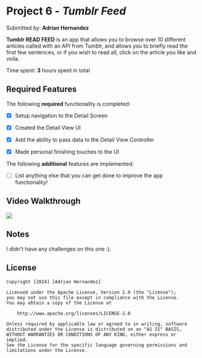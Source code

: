 # Project 6 - *Tumblr Feed*

Submitted by: **Adrian Hernandez**

**Tumblr READ FEED** is an app that allows you to browse over 10 different articles called with an API from Tumblr, and allows you to briefly read the first few sentences, or if you wish to read all, click on the article you like and voila.

Time spent: **3** hours spent in total

## Required Features

The following **required** functionality is completed:

- [X] Setup navigation to the Detail Screen
- [X] Created the Detail View UI
- [X] Add the ability to pass data to the Detail View Controller
- [X] Made personal finishing touches to the UI


The following **additional** features are implemented:

- [ ] List anything else that you can get done to improve the app functionality!

## Video Walkthrough

<div>
    <a href="https://www.loom.com/share/90a0e0155b5e48b88db4bf0cdecb8e5f">
    </a>
    <a href="https://www.loom.com/share/90a0e0155b5e48b88db4bf0cdecb8e5f">
      <img style="max-width:300px;" src="https://cdn.loom.com/sessions/thumbnails/90a0e0155b5e48b88db4bf0cdecb8e5f-with-play.gif">
    </a>
  </div>

## Notes

I didn't have any challenges on this one :).

## License

    Copyright [2024] [Adrian Hernandez]

    Licensed under the Apache License, Version 2.0 (the "License");
    you may not use this file except in compliance with the License.
    You may obtain a copy of the License at

        http://www.apache.org/licenses/LICENSE-2.0

    Unless required by applicable law or agreed to in writing, software
    distributed under the License is distributed on an "AS IS" BASIS,
    WITHOUT WARRANTIES OR CONDITIONS OF ANY KIND, either express or implied.
    See the License for the specific language governing permissions and
    limitations under the License.

